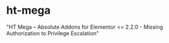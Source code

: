 # ht-mega
"HT Mega – Absolute Addons for Elementor &lt;= 2.2.0 - Missing Authorization to Privilege Escalation"
